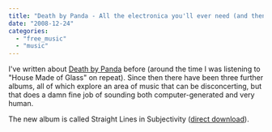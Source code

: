 ```yaml
---
title: "Death by Panda - All the electronica you'll ever need (and then some)"
date: "2008-12-24"
categories: 
  - "free_music"
  - "music"
---
```


I've written about [Death by Panda](http://deathbypanda.net/) before (around the time I was listening to "House Made of Glass" on repeat). Since then there have been three further albums, all of which explore an area of music that can be disconcerting, but that does a damn fine job of sounding both computer-generated and very human.

The new album is called Straight Lines in Subjectivity ([direct download](http://rainbowdestroyer.com/releases/straightlinesinsubjectivity/Straight%20Lines%20in%20Subjectivity.zip)).
